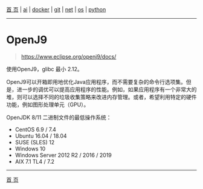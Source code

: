 [首 页](https://patrickj-fd.github.io/index) | [ai](https://patrickj-fd.github.io/mdfiles/ai/index) | [docker](https://patrickj-fd.github.io/mdfiles/docker/index) | [git](https://patrickj-fd.github.io/mdfiles/git/index) | [net](https://patrickj-fd.github.io/mdfiles/net/index) | [os](https://patrickj-fd.github.io/mdfiles/os/index) | [python](https://patrickj-fd.github.io/mdfiles/python/index)

---

# OpenJ9
> https://www.eclipse.org/openj9/docs/

使用OpenJ9，glibc 最小 2.12。

OpenJ9可以开箱即用地优化Java应用程序，而不需要复杂的命令行选项集。但是，进一步的调优可以提高应用程序的性能。例如，如果应用程序有一个非常大的堆，则可以选择不同的垃圾收集策略来改进内存管理。或者，希望利用特定的硬件功能，例如图形处理单元（GPU）。

OpenJDK 8/11 二进制文件的最低操作系统：
- CentOS 6.9 / 7.4
- Ubuntu 16.04 / 18.04
- SUSE (SLES) 12
- Windows 10
- Windows Server 2012 R2 / 2016 / 2019
- AIX 7.1 TL4 / 7.2


---

[首 页](https://patrickj-fd.github.io/index)
